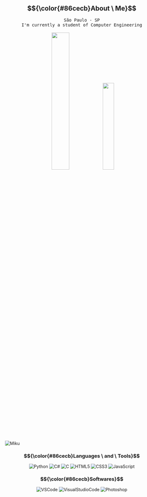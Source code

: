 ## $${\color{#86cecb}About \ Me}$$

<div align="center" justify-items="space-between">
  <kbd>São Paulo - SP</kbd><br/>
  <kbd>I'm currently a student of Computer Engineering</kbd>
</div><br/>

<div align="center" justify-items="space-between">
  <img width="34%" src="https://github-readme-stats.vercel.app/api?username=felpsjangelavicin&include_all_commits=true&count_private=true&bg_color=00000000&title_color=86cecb&text_color=bec8d1&icon_color=12885"/> 
  <img width="27%" src="https://github-readme-stats.vercel.app/api/top-langs/?username=felpsjangelavicin&layout=compact&bg_color=00000000&title_color=86cecb&text_color=bec8d1&icon_color=12885"/>
</div><br/>

<img src="https://i.imgur.com/LI4Ex3d.jpg" alt="Miku"/>

### $${\color{#86cecb}Languages \ and \ Tools}$$

<div align="center" justify-items="space-between">
  <img src="https://img.shields.io/badge/python-%23121011.svg?style=for-the-badge&logo=python&logoColor=e12885" alt="Python"/>
  <img src="https://img.shields.io/badge/c%23-%23121011.svg?style=for-the-badge&logo=csharp&logoColor=e12885" alt="C#"/>
  <img src="https://img.shields.io/badge/c-%23121011.svg?style=for-the-badge&logo=c&logoColor=e12885" alt="C"/>
  <img src="https://img.shields.io/badge/html5-%23121011.svg?style=for-the-badge&logo=html5&logoColor=e12885" alt="HTML5"/>
  <img src="https://img.shields.io/badge/css3-%23121011.svg?style=for-the-badge&logo=css3&logoColor=e12885" alt="CSS3"/>
  <img src="https://img.shields.io/badge/javascript-%23121011.svg?style=for-the-badge&logo=javascript&logoColor=e12885" alt="JavaScript"/>
</div>

### $${\color{#86cecb}Softwares}$$

<div align="center" justify-items="space-between">
  <img src="https://img.shields.io/badge/vscode-%23121011.svg?style=for-the-badge&logo=visualstudiocode&logoColor=e12885" alt="VSCode"/>
  <img src="https://img.shields.io/badge/blender-%23121011.svg?style=for-the-badge&logo=blender&logoColor=e12885" alt="VisualStudioCode"/>
  <img src="https://img.shields.io/badge/photoshop-%23121011.svg?style=for-the-badge&logo=adobephotoshop&logoColor=e12885" alt="Photoshop"/>
</div>

<!--
**felpsjangelavicin/felpsjangelavicin** is a ✨ _special_ ✨ repository because its `README.md` (this file) appears on your GitHub profile.

Here are some ideas to get you started:

- 🔭 I’m currently working on ...
- 🌱 I’m currently learning ...
- 👯 I’m looking to collaborate on ...
- 🤔 I’m looking for help with ...
- 💬 Ask me about ...
- 📫 How to reach me: ...
- 😄 Pronouns: ...
- ⚡ Fun fact: ...
-->
